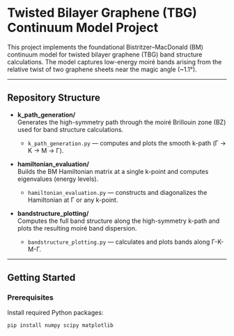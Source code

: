 # Twisted Bilayer Graphene (TBG) Continuum Model Project

This project implements the foundational Bistritzer–MacDonald (BM) continuum model for twisted bilayer graphene (TBG) band structure calculations. The model captures low-energy moiré bands arising from the relative twist of two graphene sheets near the magic angle (~1.1°).

---

## Repository Structure

- **k_path_generation/**  
  Generates the high-symmetry path through the moiré Brillouin zone (BZ) used for band structure calculations.  
  - `k_path_generation.py` — computes and plots the smooth k-path (Γ → K → M → Γ).

- **hamiltonian_evaluation/**  
  Builds the BM Hamiltonian matrix at a single k-point and computes eigenvalues (energy levels).  
  - `hamiltonian_evaluation.py` — constructs and diagonalizes the Hamiltonian at Γ or any k-point.

- **bandstructure_plotting/**  
  Computes the full band structure along the high-symmetry k-path and plots the resulting moiré band dispersion.  
  - `bandstructure_plotting.py` — calculates and plots bands along Γ-K-M-Γ.

---

## Getting Started

### Prerequisites

Install required Python packages:

```bash
pip install numpy scipy matplotlib
